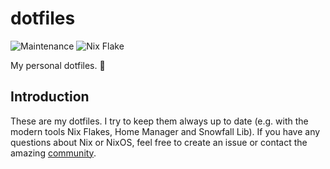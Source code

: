 # dotfiles

![Maintenance](https://img.shields.io/maintenance/active/2023)
![Nix Flake](https://img.shields.io/badge/Nix%20Flake-%235277C3?logo=snowflake&link=https%3A%2F%2Fnixos.wiki%2Fwiki%2FFlakes)

My personal dotfiles. 🔧

## Introduction

These are my dotfiles. 
I try to keep them always up to date (e.g. with the modern tools Nix Flakes, Home Manager and Snowfall Lib).
If you have any questions about Nix or NixOS, feel free to create an issue or contact the amazing [community](https://nixos.org/community/).